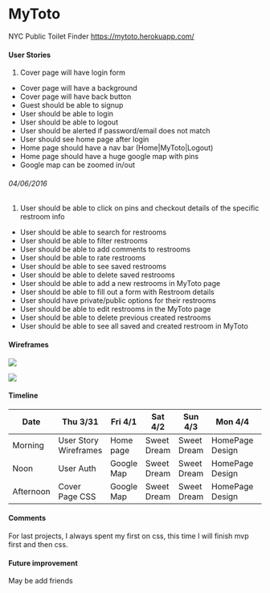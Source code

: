 # MyToto
NYC Public Toilet Finder
https://mytoto.herokuapp.com/

#### User Stories

1. Cover page will have login form
* Cover page will have a background
* Cover page will have back button
* Guest should be able to signup
* User should be able to login
* User should be able to logout
* User should be alerted if password/email does not match
* User should see home page after login
* Home page should have a nav bar (Home|MyToto|Logout)
* Home page should have a huge google map with pins
* Google map can be zoomed in/out


###### 04/06/2016

1. User should be able to click on pins and checkout details of the specific restroom info
* User should be able to search for restrooms
* User should be able to filter restrooms
* User should be able to add comments to restrooms
* User should be able to rate restrooms
* User should be able to see saved restrooms
* User should be able to delete saved restrooms
* User should be able to add a new restrooms in MyToto page
* User should be able to fill out a form with Restroom details
* User should have private/public options for their restrooms
* User should be able to edit restrooms in the MyToto page
* User should be able to delete previous created restrooms
* User should be able to see all saved and created restroom in MyToto

#### Wireframes

![](public/img/CoverPage.jpg)

![](public/img/HomePage.jpg)

#### Timeline

| Date      | Thu 3/31              | Fri 4/1    | Sat 4/2    | Sun 4/3    | Mon 4/4         | Tue 4/5        | Wed 4/6 | Thu 4/7 | Fri 4/8 | Sat 4/9 | Sun 4/10 |
|-----------|-----------------------|------------|------------|------------|-----------------|----------------|---------|---------|---------|---------|----------|
| Morning   | User Story Wireframes | Home page  | Sweet Dream | Sweet Dream |  HomePage Design   |     Google Map      | Share Restroom | CSS     | CSS     | Test     |
| Noon      | User Auth             | Google Map | Sweet Dream | Sweet Dream |   HomePage Design  |     Google Map      |    CRUD      |         | CSS     | CSS     | Test     |
| Afternoon | Cover Page CSS        | Google Map | Sweet Dream | Sweet Dream |   HomePage Design  |     Google Map      |  CRUD   |    API     | CSS     | CSS     | Test     |

#### Comments

For last projects, I always spent my first on css, this time I will finish mvp first and then css.

#### Future improvement

May be add friends
